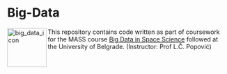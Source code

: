 # Big-Data

<img align="left" src="https://github.com/user-attachments/assets/1dcde613-d092-478e-8266-66b8d1b6fcf4" alt="big_data_icon" width="90"/> This repository contains code written as part of coursework for the MASS course <a href="https://www.master-mass.eu/s3-big-data-in-space-science/">Big Data in Space Science</a> followed at the University of Belgrade. (Instructor: Prof L.Č. Popović)
